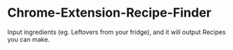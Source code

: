 # Chrome-Extension-Recipe-Finder
Input ingredients (eg. Leftovers from your fridge), and it will output Recipes you can make.
